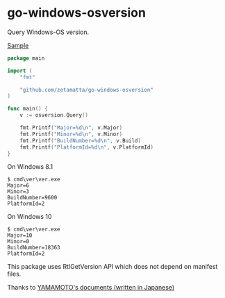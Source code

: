 go-windows-osversion
====================

Query Windows-OS version.

[Sample](./cmd/ver/main.go)

```go
package main

import (
	"fmt"

	"github.com/zetamatta/go-windows-osversion"
)

func main() {
	v := osversion.Query()

	fmt.Printf("Major=%d\n", v.Major)
	fmt.Printf("Minor=%d\n", v.Minor)
	fmt.Printf("BuildNumber=%d\n", v.Build)
	fmt.Printf("PlatformId=%d\n", v.PlatformId)
}
```

On Windows 8.1

```
$ cmd\ver\ver.exe
Major=6
Minor=3
BuildNumber=9600
PlatformId=2
```

On Windows 10

```
$ cmd\ver\ver.exe
Major=10
Minor=0
BuildNumber=18363
PlatformId=2
```

This package uses RtlGetVersion API which does not depend on manifest files.

Thanks to [YAMAMOTO's documents (written in Japanese)](http://yamatyuu.net/computer/program/sdk/base/RtlGetVersion/index.html)
